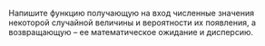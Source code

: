 Напишите функцию получающую на вход численные значения некоторой случайной величины и вероятности их появления, а возвращающую – ее математическое ожидание и дисперсию.
